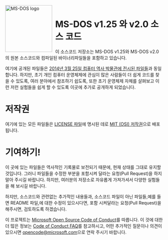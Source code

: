 <img width="150" height="150" align="left" style="float: left; margin: 0 10px 0 0;" alt="MS-DOS logo" src="https://github.com/Microsoft/MS-DOS/blob/master/msdos-logo.png">   

# MS-DOS v1.25 와 v2.0 소스 코드
이 소스코드 저장소는 MS-DOS v1.25와 MS-DOS v2.0의 원본 소스코드와 컴파일된 바이너리파일들을 포함하고 있습니다. 

여기에 공개된 파일들은 [2014년 3월 25일 컴퓨터 역사 박물관에 전시된 파일들]( http://www.computerhistory.org/atchm/microsoft-ms-dos-early-source-code/)과 동일 합니다. 하지만, 초기 개인 컴퓨터 운영체제에 관심이 많은 사람들이 더 쉽게 코드를 찾을 수 있도록, 여러 분야에서 참조하기 쉽도록, 또한 초기 운영체제 자체를 살펴보고 이런 저런 실험들을 쉽게 할 수 있도록 이곳에 추가로 공개하게 되었습니다. 

# 저작권
여기에 있는 모든 파일들은 [LICENSE 파일](https://github.com/Microsoft/MS-DOS/blob/master/LICENSE.md)에 명시된 데로 [MIT (OSI) 저작권](https://en.wikipedia.org/wiki/MIT_License)으로 배포됩니다.

# 기여하기!
이 곳에 있는 파일들은 역사적인 기록물로 보전되기 때문에, 현재 상태를 그대로 유지할 것입니다. 그러니 파일들을 수정한 부분을 포함시켜 달라는 요청(Pull Request)을 하지말아 주시길 바랍니다. 하지만, 여러분의 저장소로 자유롭게 가져가셔서 다양한 실험들을 해 보시길 바랍니다. 

하지만, 소스코드와 관련없는 추가적인 내용들과, 소스코드 파일이 아닌 파일들,예를 들면 README 파일,에 대한 수정이 있으시다면, 포함 시켜달라는 요청(Pull Request)을 해주시면, 검토하도록 하겠습니다. 

이 프로젝트는 [Microsoft Open Source Code of Conduct](https://opensource.microsoft.com/codeofconduct/)를 따릅니다. 이 것에 대한 더 많은 정보는 [Code of Conduct FAQ](https://opensource.microsoft.com/codeofconduct/faq/)를 참고하시고, 어떤 추가적인 질문이나 의견이 있으시면 [opencode@microsoft.com](mailto:opencode@microsoft.com)으로 연락 주시기 바랍니다.
